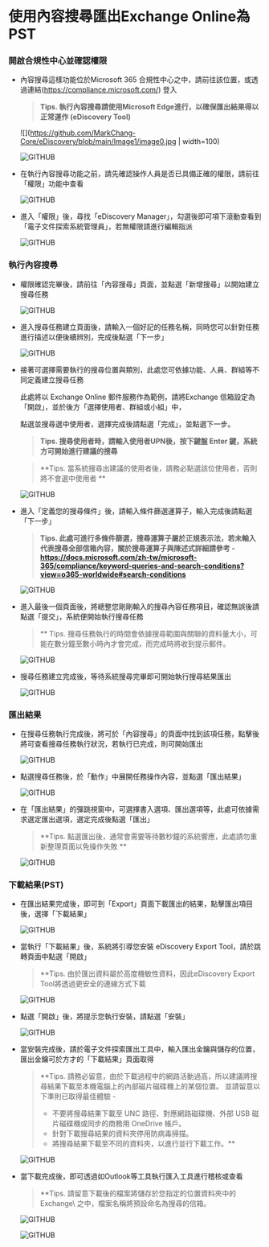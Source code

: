 # 使用內容搜尋匯出Exchange Online為PST

### 開啟合規性中心並確認權限

- 內容搜尋這樣功能位於Microsoft 365 合規性中心之中，請前往該位置，或透過連結(https://compliance.microsoft.com/) 登入<br>
  
  > **Tips. 執行內容搜尋請使用Microsoft Edge進行，以確保匯出結果得以正常運作 (eDiscovery Tool)** <br>
  
  ![](https://github.com/MarkChang-Core/eDiscovery/blob/main/Image1/image0.jpg | width=100)<br>
  
  ![GITHUB](https://github.com/MarkChang-Core/eDiscovery/blob/main/Image1/image1.jpg)<br>
  
- 在執行內容搜尋功能之前，請先確認操作人員是否已具備正確的權限，請前往「權限」功能中查看<br>

  ![GITHUB](https://github.com/MarkChang-Core/eDiscovery/blob/main/Image1/image2.jpg)<br>

- 進入「權限」後，尋找「eDiscovery Manager」，勾選後即可項下滾動查看到「電子文件探索系統管理員」，若無權限請進行編輯指派<br>

  ![GITHUB](https://github.com/MarkChang-Core/eDiscovery/blob/main/Image1/image3.jpg)<br>  
  
### 執行內容搜尋

- 權限確認完畢後，請前往「內容搜尋」頁面，並點選「新增搜尋」以開始建立搜尋任務 <br>

  ![GITHUB](https://github.com/MarkChang-Core/eDiscovery/blob/main/Image1/image4.jpg)<br>  

- 進入搜尋任務建立頁面後，請輸入一個好記的任務名稱，同時您可以針對任務進行描述以便後續辨別，完成後點選「下一步」 <br>

  ![GITHUB](https://github.com/MarkChang-Core/eDiscovery/blob/main/Image1/image5.jpg)<br>  

- 接著可選擇需要執行的搜尋位置與類別，此處您可依據功能、人員、群組等不同定義建立搜尋任務 <br>

  此處將以 Exchange Online 郵件服務作為範例，請將Exchange 信箱設定為「開啟」，並於後方「選擇使用者、群組或小組」中，
  
  點選並搜尋選中使用者，選擇完成後請點選「完成」，並點選下一步。
  
  > **Tips. 搜尋使用者時，請輸入使用者UPN後，按下鍵盤 Enter 鍵，系統方可開始進行建議的搜尋** <br>

  > **Tips. 當系統搜尋出建議的使用者後，請務必點選該位使用者，否則將不會選中使用者 ** <br>

  ![GITHUB](https://github.com/MarkChang-Core/eDiscovery/blob/main/Image1/image6.jpg)<br>  

- 進入「定義您的搜尋條件」後，請輸入條件篩選運算子，輸入完成後請點選「下一步」 <br>
  
  > **Tips. 此處可進行多條件篩選，搜尋運算子屬於正規表示法，若未輸入代表搜尋全部信箱內容，關於搜尋運算子與陳述式詳細請參考 - 
  > https://docs.microsoft.com/zh-tw/microsoft-365/compliance/keyword-queries-and-search-conditions?view=o365-worldwide#search-conditions**
  
  ![GITHUB](https://github.com/MarkChang-Core/eDiscovery/blob/main/Image1/image7.jpg)<br>  

- 進入最後一個頁面後，將總整您剛剛輸入的搜尋內容任務項目，確認無誤後請點選「提交」，系統便開始執行搜尋任務 <br>

  > ** Tips. 搜尋任務執行的時間會依據搜尋範圍與關聯的資料量大小，可能在數分鐘至數小時內才會完成，而完成時將收到提示郵件。

  ![GITHUB](https://github.com/MarkChang-Core/eDiscovery/blob/main/Image1/image8.jpg)<br>  

- 搜尋任務建立完成後，等待系統搜尋完畢即可開始執行搜尋結果匯出 <br>
  
  ![GITHUB](https://github.com/MarkChang-Core/eDiscovery/blob/main/Image1/image9.jpg)<br>  
  
### 匯出結果

- 在搜尋任務執行完成後，將可於「內容搜尋」的頁面中找到該項任務，點擊後將可查看搜尋任務執行狀況，若執行已完成，則可開始匯出 <br>

  ![GITHUB](https://github.com/MarkChang-Core/eDiscovery/blob/main/Image1/image10.jpg)<br>  
  
- 點選搜尋任務後，於「動作」中展開任務操作內容，並點選「匯出結果」 <br>

  ![GITHUB](https://github.com/MarkChang-Core/eDiscovery/blob/main/Image1/image11.jpg)<br>  

- 在「匯出結果」的彈跳視窗中，可選擇書入選項、匯出選項等，此處可依據需求選定匯出選項，選定完成後點選「匯出」 <br>
  
  > **Tips. 點選匯出後，通常會需要等待數秒鐘的系統響應，此處請勿重新整理頁面以免操作失敗 ** <br>
  
  ![GITHUB](https://github.com/MarkChang-Core/eDiscovery/blob/main/Image1/image12.jpg)<br>  

### 下載結果(PST)

- 在匯出結果完成後，即可到「Export」頁面下載匯出的結果，點擊匯出項目後，選擇「下載結果」 <br>
  
  ![GITHUB](https://github.com/MarkChang-Core/eDiscovery/blob/main/Image1/image13.jpg)<br>  
  
- 當執行「下載結果」後，系統將引導您安裝 eDiscovery Export Tool，請於跳轉頁面中點選「開啟」 <br>

  > **Tips. 由於匯出資料屬於高度機敏性資料，因此eDiscovery Export Tool將透過更安全的連線方式下載

  ![GITHUB](https://github.com/MarkChang-Core/eDiscovery/blob/main/Image1/image14.jpg)<br>
  
- 點選「開啟」後，將提示您執行安裝，請點選「安裝」 <br>

  ![GITHUB](https://github.com/MarkChang-Core/eDiscovery/blob/main/Image1/image15.jpg)<br>

- 當安裝完成後，請於電子文件探索匯出工具中，輸入匯出金鑰與儲存的位置，匯出金鑰可於方才的「下載結果」頁面取得 <br>
  
  > **Tips. 請務必留意，由於下載過程中的網路活動過高，所以建議將搜尋結果下載至本機電腦上的內部磁片磁碟機上的某個位置。
  > 並請留意以下準則已取得最佳體驗 -   
  > - 不要將搜尋結果下載至 UNC 路徑、對應網路磁碟機、外部 USB 磁片磁碟機或同步的商務用 OneDrive 帳戶。
  > - 針對下載搜尋結果的資料夾停用防病毒掃描。
  > - 將搜尋結果下載至不同的資料夾，以進行並行下載工作。** 
  
  ![GITHUB](https://github.com/MarkChang-Core/eDiscovery/blob/main/Image1/image16.jpg)<br>

- 當下載完成後，即可透過如Outlook等工具執行匯入工具進行稽核或查看 <br>
  
  > **Tips. 請留意下載後的檔案將儲存於您指定的位置資料夾中的 Exchange\ 之中，檔案名稱將預設命名為搜尋的信箱。<br>
  
  ![GITHUB](https://github.com/MarkChang-Core/eDiscovery/blob/main/Image1/image17.jpg)<br>
  
  ![GITHUB](https://github.com/MarkChang-Core/eDiscovery/blob/main/Image1/image18.jpg)<br>
